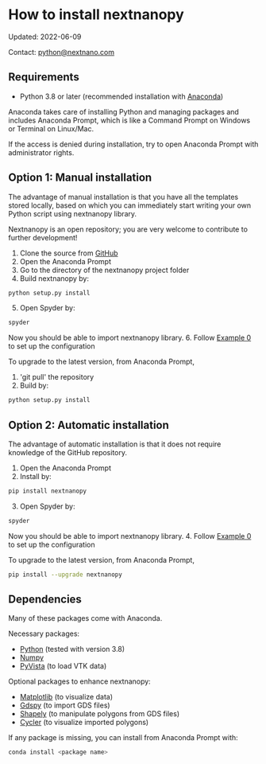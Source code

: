 # How to install nextnanopy
Updated: 2022-06-09

Contact: python@nextnano.com

## Requirements
- Python 3.8 or later (recommended installation with [Anaconda](https://www.anaconda.com/products/individual))

Anaconda takes care of installing Python and managing packages and includes Anaconda Prompt, which is like a Command Prompt on Windows or Terminal on Linux/Mac.

If the access is denied during installation, try to open Anaconda Prompt with administrator rights.

## Option 1: Manual installation
The advantage of manual installation is that you have all the templates stored locally, based on which you can immediately start writing your own Python script using nextnanopy library.

Nextnanopy is an open repository; you are very welcome to contribute to further development!

1. Clone the source from [GitHub](https://github.com/nextnanopy/nextnanopy)
2. Open the Anaconda Prompt
3. Go to the directory of the nextnanopy project folder
4. Build nextnanopy by:  
```sh
python setup.py install
```
5. Open Spyder by:  
```sh
spyder
```  
Now you should be able to import nextnanopy library.
6. Follow [Example 0](https://github.com/nextnanopy/nextnanopy/blob/master/docs/examples/Example0_Set_up_the_configuration.ipynb) to set up the configuration

To upgrade to the latest version, from Anaconda Prompt,
1. 'git pull' the repository
2. Build by:  
```sh
python setup.py install
```

## Option 2: Automatic installation
The advantage of automatic installation is that it does not require knowledge of the GitHub repository.
1. Open the Anaconda Prompt
2. Install by:  
```sh
pip install nextnanopy
```
3. Open Spyder by:  
```sh
spyder
```
Now you should be able to import nextnanopy library.
4. Follow [Example 0](https://github.com/nextnanopy/nextnanopy/blob/master/docs/examples/Example0_Set_up_the_configuration.ipynb) to set up the configuration

To upgrade to the latest version, from Anaconda Prompt,  
```sh
pip install --upgrade nextnanopy
```

## Dependencies
Many of these packages come with Anaconda.

Necessary packages:
- [Python](https://www.python.org/) (tested with version 3.8)
- [Numpy](http://numpy.scipy.org/)
- [PyVista](https://www.pyvista.org/) (to load VTK data)

Optional packages to enhance nextnanopy:
- [Matplotlib](https://matplotlib.org/) (to visualize data)
- [Gdspy](https://gdspy.readthedocs.io/) (to import GDS files)
- [Shapely](https://shapely.readthedocs.io/) (to manipulate polygons from GDS files)
- [Cycler](https://pypi.org/project/Cycler/) (to visualize imported polygons)

If any package is missing, you can install from Anaconda Prompt with:  
```sh
conda install <package name>
```
